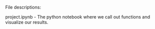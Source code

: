 File descriptions:

project.ipynb - The python notebook where we call out functions and visualize our results.
